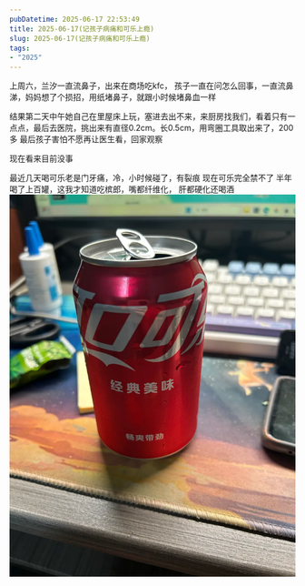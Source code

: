 ```yaml
---
pubDatetime: 2025-06-17 22:53:49
title: 2025-06-17(记孩子病痛和可乐上瘾)
slug: 2025-06-17(记孩子病痛和可乐上瘾)
tags:
- "2025"
---
```


上周六，兰汐一直流鼻子，出来在商场吃kfc， 孩子一直在问怎么回事，一直流鼻涕，妈妈想了个损招，用纸堵鼻子，就跟小时候堵鼻血一样

结果第二天中午她自己在里屋床上玩，塞进去出不来，来厨房找我们，看着只有一点点，最后去医院，挑出来有直径0.2cm。长0.5cm，用弯圈工具取出来了，200多
最后孩子害怕不愿再让医生看，回家观察

现在看来目前没事


最近几天喝可乐老是门牙痛，冷，小时候碰了，有裂痕
现在可乐完全禁不了
半年喝了上百罐，这我才知道吃槟郎，嘴都纤维化， 肝都硬化还喝酒![image](../../../../public/img/2025/2025-06-17-6d2dbb7e-c486-4ff8-ae70-1657e53bd9d4.webp)